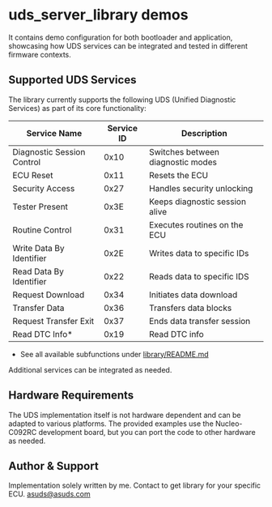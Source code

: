 # uds_server_library demos

It contains demo configuration for both bootloader and application, showcasing how UDS services can be integrated and tested in different firmware contexts.

## Supported UDS Services

The library currently supports the following UDS (Unified Diagnostic Services) as part of its core functionality:

| Service Name                | Service ID | Description                        |
|-----------------------------|------------|------------------------------------|
| Diagnostic Session Control  | 0x10       | Switches between diagnostic modes  |
| ECU Reset                   | 0x11       | Resets the ECU                     |
| Security Access             | 0x27       | Handles security unlocking         |
| Tester Present              | 0x3E       | Keeps diagnostic session alive     |
| Routine Control             | 0x31       | Executes routines on the ECU       |
| Write Data By Identifier    | 0x2E       | Writes data to specific IDs        |
| Read Data By Identifier     | 0x22       | Reads data to specific IDS         |
| Request Download            | 0x34       | Initiates data download            |
| Transfer Data               | 0x36       | Transfers data blocks              |
| Request Transfer Exit       | 0x37       | Ends data transfer session         |
| Read DTC Info*              | 0x19       | Read DTC info                      |
* See all available subfunctions under [library/README.md](library/README.md)

Additional services can be integrated as needed.

## Hardware Requirements

The UDS implementation itself is not hardware dependent and can be adapted to various platforms. The provided examples use the Nucleo-C092RC development board, but you can port the code to other hardware as needed.

## Author & Support

Implementation solely written by me. Contact to get library for your specific ECU.
asuds@asuds.com
